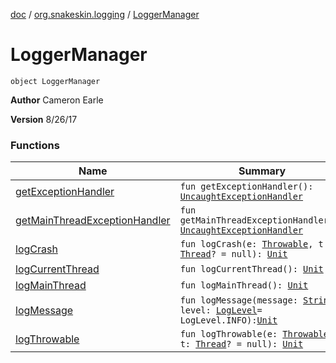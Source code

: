 [doc](../../index.md) / [org.snakeskin.logging](../index.md) / [LoggerManager](./index.md)

# LoggerManager

`object LoggerManager`

**Author**
Cameron Earle

**Version**
8/26/17

### Functions

| Name | Summary |
|---|---|
| [getExceptionHandler](get-exception-handler.md) | `fun getExceptionHandler(): `[`UncaughtExceptionHandler`](http://docs.oracle.com/javase/6/docs/api/java/lang/Thread/UncaughtExceptionHandler.html) |
| [getMainThreadExceptionHandler](get-main-thread-exception-handler.md) | `fun getMainThreadExceptionHandler(): `[`UncaughtExceptionHandler`](http://docs.oracle.com/javase/6/docs/api/java/lang/Thread/UncaughtExceptionHandler.html) |
| [logCrash](log-crash.md) | `fun logCrash(e: `[`Throwable`](https://kotlinlang.org/api/latest/jvm/stdlib/kotlin/-throwable/index.html)`, t: `[`Thread`](http://docs.oracle.com/javase/6/docs/api/java/lang/Thread.html)`? = null): `[`Unit`](https://kotlinlang.org/api/latest/jvm/stdlib/kotlin/-unit/index.html) |
| [logCurrentThread](log-current-thread.md) | `fun logCurrentThread(): `[`Unit`](https://kotlinlang.org/api/latest/jvm/stdlib/kotlin/-unit/index.html) |
| [logMainThread](log-main-thread.md) | `fun logMainThread(): `[`Unit`](https://kotlinlang.org/api/latest/jvm/stdlib/kotlin/-unit/index.html) |
| [logMessage](log-message.md) | `fun logMessage(message: `[`String`](https://kotlinlang.org/api/latest/jvm/stdlib/kotlin/-string/index.html)`, level: `[`LogLevel`](../-log-level/index.md)` = LogLevel.INFO): `[`Unit`](https://kotlinlang.org/api/latest/jvm/stdlib/kotlin/-unit/index.html) |
| [logThrowable](log-throwable.md) | `fun logThrowable(e: `[`Throwable`](https://kotlinlang.org/api/latest/jvm/stdlib/kotlin/-throwable/index.html)`, t: `[`Thread`](http://docs.oracle.com/javase/6/docs/api/java/lang/Thread.html)`? = null): `[`Unit`](https://kotlinlang.org/api/latest/jvm/stdlib/kotlin/-unit/index.html) |
